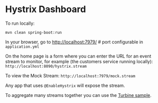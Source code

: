 # Hystrix Dashboard

To run locally:

````
mvn clean spring-boot:run
````

In your browser, go to [http://localhost:7979/](http://localhost:7979/) # port configurable in `application.yml`

On the home page is a form where you can
enter the URL for an event stream to monitor, for example (the
customers service running locally):
`http://localhost:8090/hystrix.stream`

To view the Mock Stream:
`http://localhost:7979/mock.stream`

Any app that uses
`@EnableHystrix` will expose the stream.

To aggregate many streams together you can use the
[Turbine sample](https://github.com/spring-cloud-samples/turbine).
